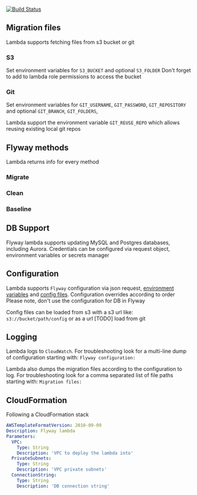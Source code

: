 [![Build Status](https://travis-ci.org/Geekoosh/flyway-lambda.svg?branch=master)](https://travis-ci.org/Geekoosh/flyway-lambda)

## Migration files
Lambda supports fetching files from s3 bucket or git

### S3
Set environment variables for `S3_BUCKET` and optional `S3_FOLDER`
Don't forget to add to lambda role permissions to access the bucket

### Git
Set environment variables for `GIT_USERNAME`, `GIT_PASSWORD`, `GIT_REPOSITORY` and optional `GIT_BRANCH`, `GIT_FOLDERS`,

Lambda support the environment variable `GIT_REUSE_REPO` which allows reusing existing local git repos

## Flyway methods
Lambda returns info for every method
### Migrate

### Clean

### Baseline

## DB Support
Flyway lambda supports updating MySQL and Postgres databases, including Aurora.
Credentials can be configured via request object, environment variables or secrets manager

## Configuration
Lambda supports `Flyway` configuration via json request, [environment variables](https://flywaydb.org/documentation/envvars) and [config files](https://flywaydb.org/documentation/configfiles).
Configuration overrides according to order
Please note, don't use the configuration for DB in Flyway

Config files can be loaded from s3 with a s3 url like: `s3://bucket/path/config` or as a url
[TODO] load from git


## Logging
Lambda logs to `CloudWatch`.
For troubleshooting look for a multi-line dump of configuration starting with: `Flyway configuration:`

Lambda also dumps the migration files according to the configuration to log.
For troubleshooting look for a comma separated list of file paths starting with: `Migration files:`

## CloudFormation
Following a CloudFormation stack

```yaml
AWSTemplateFormatVersion: 2010-09-09
Description: Flyway lambda
Parameters: 
  VPC:
    Type: String
    Description: 'VPC to deploy the lambda into'
  PrivateSubnets:
    Type: String
    Description: 'VPC private subnets'
  ConnectionString:
    Type: String
    Description: 'DB connection string'

```